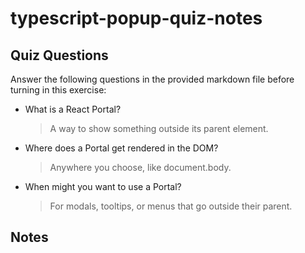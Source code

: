 # typescript-popup-quiz-notes

## Quiz Questions

Answer the following questions in the provided markdown file before turning in this exercise:

- What is a React Portal?

  > A way to show something outside its parent element.

- Where does a Portal get rendered in the DOM?

  > Anywhere you choose, like document.body.

- When might you want to use a Portal?
  > For modals, tooltips, or menus that go outside their parent.

## Notes

